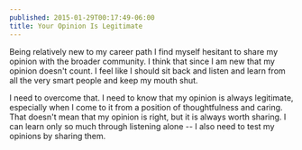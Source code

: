 ```yaml
---
published: 2015-01-29T00:17:49-06:00
title: Your Opinion Is Legitimate
---
```

Being relatively new to my career path I find myself hesitant to share my opinion with the broader community. I think that since I am new that my opinion doesn't count. I feel like I should sit back and listen and learn from all the very smart people and keep my mouth shut.

I need to overcome that. I need to know that my opinion is always legitimate, especially when I come to it from a position of thoughtfulness and caring. That doesn't mean that my opinion is right, but it is always worth sharing. I can learn only so much through listening alone -- I also need to test my opinions by sharing them.
